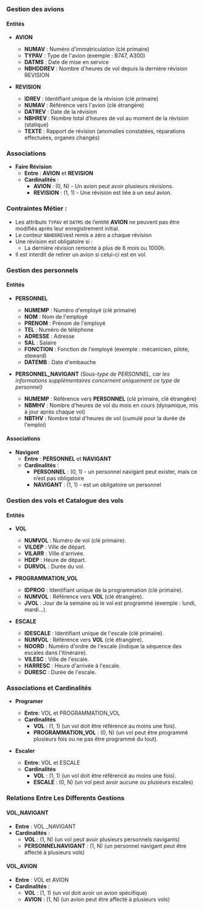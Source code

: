 ### **Gestion des avions**
#### **Entités**

- **AVION**

    - **NUMAV** : Numéro d'immatriculation (clé primaire)
    - **TYPAV** : Type de l'avion (exemple : B747, A300)
    - **DATMS** : Date de mise en service
    - **NBHDDREV** : Nombre d'heures de vol depuis la dernière révision REVISION
    
- **REVISION**

    - **IDREV** : Identifiant unique de la révision (clé primaire)
    - **NUMAV** : Référence vers l'avion (clé étrangère)
    - **DATREV** : Date de la révision
    - **NBHREV** : Nombre total d’heures de vol au moment de la révision (statique)
    - **TEXTE** : Rapport de révision (anomalies constatées, réparations effectuées, organes changés)
### **Associations**

- **Faire Révision**
    - **Entre** : **AVION** et **REVISION**
    - **Cardinalités** :
        - **AVION** : (0, N) - Un avion peut avoir plusieurs révisions.
        - **REVISION** : (1, 1) - Une révision est liée à un seul avion.

### **Contraintes Métier :**

- Les attributs `TYPAV` et `DATMS` de l’entité **AVION** ne peuvent pas être modifiés après leur enregistrement initial.
- Le conteur `NBHDDREV`est remis a zéro a chaque révision
- Une révision est obligatoire si :
    - La dernière révision remonte à plus de 6 mois ou 1000h.
- Il est interdit de retirer un avion si celui-ci est en vol.

### **Gestion des personnels**

#### **Entités**

- **PERSONNEL**
    
    - **NUMEMP** : Numéro d'employé (clé primaire)
    - **NOM** : Nom de l'employé
    - **PRENOM** : Prénom de l'employé
    - **TEL** : Numéro de téléphone
    - **ADRESSE** : Adresse
    - **SAL** : Salaire
    - **FONCTION** : Fonction de l'employé (exemple : mécanicien, pilote, steward)
    - **DATEMB** : Date d'embauche
- **PERSONNEL_NAVIGANT** _(Sous-type de PERSONNEL, car les informations supplémentaires concernent uniquement ce type de personnel)_
    
    - **NUMEMP** : Référence vers **PERSONNEL** (clé primaire, clé étrangère)
    - **NBMHV** : Nombre d'heures de vol du mois en cours (dynamique, mis à jour après chaque vol)
    - **NBTHV** : Nombre total d'heures de vol (cumulé pour la durée de l'emploi)

#### **Associations**

- **Navigont**
    - **Entre** : **PERSONNEL** et **NAVIGANT**
    - **Cardinalités** :
        - **PERSONNEL** : (0, 1) - un personnel navigant peut exister, mais ce n’est pas obligatoire
        - **NAVIGANT** : (1, 1) - est un obligatoire un personnel


### **Gestion des vols et Catalogue des vols**

#### **Entités**

- **VOL**
    
    - **NUMVOL** : Numéro de vol (clé primaire).
    - **VILDEP** : Ville de départ.
    - **VILARR** : Ville d'arrivée.
    - **HDEP** : Heure de départ.
    - **DURVOL** : Durée du vol.
    
- **PROGRAMMATION_VOL**
    
    - **IDPROG** : Identifiant unique de la programmation (clé primaire).
    - **NUMVOL** : Référence vers **VOL** (clé étrangère).
    - **JVOL** : Jour de la semaine où le vol est programmé (exemple : lundi, mardi...).
- **ESCALE**
    
    - **IDESCALE** : Identifiant unique de l'escale (clé primaire).
    - **NUMVOL** : Référence vers **VOL** (clé étrangère).
    - **NOORD** : Numéro d'ordre de l'escale (indique la séquence des escales dans l'itinéraire).
    - **VILESC** : Ville de l'escale.
    - **HARRESC** : Heure d'arrivée à l'escale.
    - **DURESC** : Durée de l'escale.

### **Associations et Cardinalités**

- **Programer**
    - **Entre**: VOL et PROGRAMMATION_VOL
    - **Cardinalités** 
        - **VOL** : (1, 1)  (un vol doit être référencé au moins une fois).
        - **PROGRAMMATION_VOL** : (0, N)  (un vol peut être programmé plusieurs fois ou ne pas être programmé du tout).

- **Escaler**
    - **Entre**: VOL et ESCALE
    - **Cardinalités** 
        - **VOL** : (1, 1)  (un vol doit être référencé au moins une fois).
        - **ESCALE** : (0, N) (un vol peut avoir aucune ou plusieurs escales)



### **Relations Entre Les Differents Gestions**

#### **VOL_NAVIGANT**
- **Entre** : VOL _NAVIGANT
- **Cardinalités** :
    - **VOL** : (1, N) (un vol peut avoir plusieurs personnels navigants)
    - **PERSONNELNAVIGANT** : (1, N) (un personnel navigant peut être affecté à plusieurs vols)

#### **VOL_AVION**

- **Entre** : VOL et AVION
- **Cardinalités** :
    - **VOL** : (1, 1) (un vol doit avoir un avion spécifique)
    - **AVION** : (1, N) (un avion peut être affecté à plusieurs vols)
